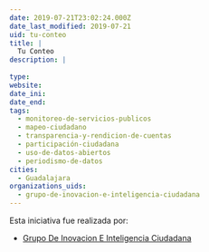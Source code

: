 ```yaml
---
date: 2019-07-21T23:02:24.000Z
date_last_modified: 2019-07-21
uid: tu-conteo
title: |
  Tu Conteo
description: |
  
type: 
website: 
date_ini: 
date_end: 
tags:
  - monitoreo-de-servicios-publicos
  - mapeo-ciudadano
  - transparencia-y-rendicion-de-cuentas
  - participación-ciudadana
  - uso-de-datos-abiertos
  - periodismo-de-datos
cities: 
  - Guadalajara
organizations_uids:
  - grupo-de-inovacion-e-inteligencia-ciudadana
---
```


Esta iniciativa fue realizada por:

- [Grupo De Inovacion E Inteligencia Ciudadana](/organizaciones/grupo-de-inovacion-e-inteligencia-ciudadana)
